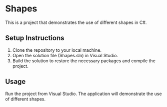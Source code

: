 # Shapes

This is a project that demonstrates the use of different shapes in C#.

## Setup Instructions

1. Clone the repository to your local machine.
2. Open the solution file (Shapes.sln) in Visual Studio.
3. Build the solution to restore the necessary packages and compile the project.

## Usage

Run the project from Visual Studio. The application will demonstrate the use of different shapes.
